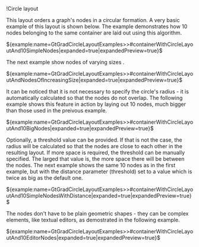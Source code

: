 !Circle layout 

This layout orders a graph's nodes in a circular formation. A very basic example of this layout is shown below. The example demonstrates how 10 nodes belonging to the same container are laid out using this algorithm.

${example:name=GtGradCircleLayoutExamples>>#containerWithCircleLayoutAnd10SimpleNodes|expanded=true|expandedPreview=true}$

The next example show nodes of varying sizes .

${example:name=GtGradCircleLayoutExamples>>#containerWithCircleLayoutAndNodesOfIncreasingSize|expanded=true|expandedPreview=true}$

It can be noticed that it is not necessary to specify the circle's radius - it is automatically calculated so that the nodes do not overlap.  The following example shows this feature in action by laying out 10 nodes, much bigger than those used in the preivous example.

${example:name=GtGradCircleLayoutExamples>>#containerWithCircleLayoutAnd10BigNodes|expanded=true|expandedPreview=true}$


Optionally, a threshold value can be provided. If that is not the case, the radius will be calculated so that the nodes are close to each other in the resulting layout. If more space is required, the threshold can be manually specified. The larged that value is, the more space there will be between the nodes. The next example shows the same 10 nodes as in the first example, but with the distance parameter (threshold) set to  a value which is twice as big as the default one.

${example:name=GtGradCircleLayoutExamples>>#containerWithCircleLayoutAnd10SimpleNodesWithDistance|expanded=true|expandedPreview=true}$

The nodes don't have to be plain geometric shapes - they can be complex elements, like textual editors, as demostrated in the following example.

${example:name=GtGradCircleLayoutExamples>>#containerWithCircleLayoutAnd10EditorNodes|expanded=true|expandedPreview=true}$